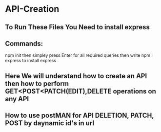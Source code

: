 # API-Creation
## To Run These Files You Need to install express
## Commands:
npm init
then simpley press Enter for all required queries then write npm i express to install express
## Here We will understand how to create an <b>API</b> then how to perform GET<POST<PATCH(EDIT),DELETE operations on any API
## How to use postMAN for API DELETION, PATCH, POST by daynamic id's in url

